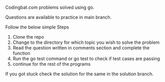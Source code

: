 Codingbat.com problems solved using go.

Questions are available to practice in main branch.

Follow the below simple Steps
1) Clone the repo
2) Change to the directory for which topic you wish to solve the problem
3) Read the question written in comments section and complete the function
4) Run the go test command or go test <function-name> to check if test cases are passing
5) continue for the rest of the programs

If you got stuck check the solution for the same in the solution branch.
